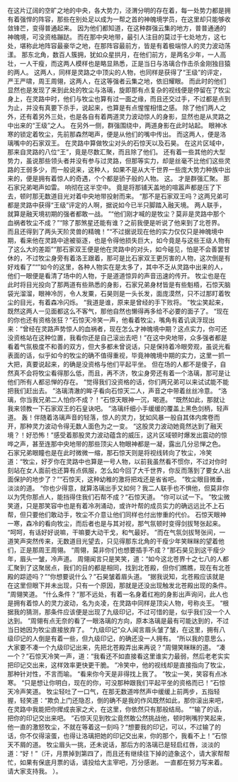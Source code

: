在这片辽阔的空旷之地的中央，各大势力，泾渭分明的存在着，每一处势力都是拥有着强悍的阵容，那些在别处足以成为一帮之首的神魄境学员，在这里却只能够收敛锋芒，变得普通起来。
因为他们都知道，在这种群强云集的地方，普普通通的神魄境，可没资格蹦跶。
而在那中央地带，最引人注目的莫过于七处地方，这七处，堪称此地阵容最豪华之地，在那阵容最前方，皆是有着极端惊人的灵力波动荡漾。
那东北角，数百人簇拥，犹如众星拱月，在他们前方，是两名少年，一人高壮，一人干瘦，而这两人模样也是略显熟悉，正是当日与洛璃合作击杀金刚独目猿的两人。
这两人，同样是灵路之中顶尖的人物，也同样是获得了“王级”的评定，严王严啸，周王周翎，这两人，在这等强者云集之地，依旧耀眼。
而此时的他们显然也是发现了来到此处的牧尘与洛璃，旋即那有点复杂的视线便是停留在了牧尘身上，在灵路中时，他们与牧尘也算有过一面之缘，而且还交过手，不过都是点到为止，并没有真要下杀手，说起来，也算是有点惺惺相惜之感。
除了他们两人之外，还有着另外三处，也是各自有着两道灵力波动惊人的身影，显然也是从灵路之中出来的“王级”之人。
在另外一侧，群强围绕中，两道身影在此时站起。
眼神冰寒的锁定着牧尘，先前那森然喝声，便是从他们的嘴中传出。
而这两人，便是洛璃嘴中的石家双王。
在灵路中算做牧尘对头的石惊天以及石昊。
在这片区域中，那来自灵路的八位“王”，竟是尽数汇聚，而且除了他们。
还有着一些其他的大型势力，虽说那些领头者并没有参与过灵路，但那等实力，却是丝毫不比他们这些灵路的王弱多少，而一般说来，这种人，如果不是从大千世界一些庞大势力种族中出来的，便是拥有着惊人的奇遇，个个都是骄子般的人物。
这。
才是群强汇聚。
那石家兄弟喝声如雷。
响彻在这半空中。
竟是将那铺天盖地的喧嚣声都是压了下去，顿时那无数道目光对着中央地带投射而来。
“那不是石家双王吗？这两兄弟可都是灵路中获得“王级”评定的人啊，据说如今已半只脚踏入融天境。
两人联手，就算是融天境初期的强者都敢一战。
”“他们刚才喊的是牧尘？莫非是灵路中那个血祸者牧尘不成？”“除了那煞星还能有谁？之前我便是听说了他来到了北苍界。
而且还得到了两头天阶灵兽的精魄！”“不过据说现在他的实力仅仅只是神魄境中期，看来他在灵路中途被驱逐，也是令得他损失巨大，如今竟是与这些王级人物有了这么大的差距”“那石家双王便是他在灵路中的对头，如今碰见，怕是不会善罢甘休的，不过牧尘身旁有着洛王跟着，那可是比石家双王更厉害的人物，这次倒是有好戏看了”“”如今的这里，各种人物实在是太多了，其中不乏从灵路中出来的人，他们一眼便是看清了场中的人物，于是道道惊异的声音迅速的传开。
牧尘也是在此时将目光投向了那两道有些熟悉的身影，石家兄弟身材皆是有些魁梧，石惊天脑袋光溜溜，眼神冷厉，令人发粟，石昊则是一头长发，面庞漠然，只不过那盯着牧尘的目光，有着森冷闪烁。
“我道是谁，原来是曾经的手下败将。
”牧尘笑起来，既然这两人一见面都这么不客气，那他自然也懒得再多给不必要的面子了。
“现在的你也还有资格张狂？”石惊天冷笑一声，他看着牧尘，嘴角有着讥讽浮现出来：“曾经在灵路声势惊人的血祸者，现在怎么才神魄境中期？这点实力，你可还没资格站在这种位置，我看你还是自己滚出去吧！”在这中央地带，众多强者都是看着气氛极度不和善的双方，但大多都未曾说话，只是保持着冷眼旁观，虽说光看表面的话，似乎如今的牧尘的确不值得重视，毕竟神魄境中期的实力，这里一抓一大把，真要说起来，的确是没资格与他们平起平坐。
但在场的人都不是傻子，自然真不会将牧尘看得那么低，而且，再不济，牧尘身旁还有着一个洛璃，那可是让他们所有人都忌惮的存在。
“觉得我们没资格的话，你们两兄弟可以来试试能不能把我们赶出去。
”洛璃清澈的眸子看向石惊天二人，声音之中带着丝丝冷意。
“洛璃，你当我兄弟二人怕你不成？！”石惊天眼神一沉，喝道。
“既然如此，那就让我来领教一下石家双王的石皇诀吧。
”洛璃纤细小手缓缓的覆盖上黑色剑柄，轻声道。
轰！伴随着洛璃声音的轻落，惊人的灵力，犹如风暴一般自其体内席卷而开，那种灵力波动令得无数人面色为之一变。
“这股灵力波动她竟然达到了融天境？！好恐怖！”感受着那股灵力波动蕴含的威压，这片区域顿时爆发出震动的惊哗之声，甚至连那中央地带的那些顶尖人物眼神都是一凝，露出几分忌惮之色。
石家兄弟眼瞳也是在此时微微一缩，那石惊天则是将视线转向了牧尘，冷笑道：“牧尘，好歹你在灵路中也算是一号人物，以前我虽然看不惯你，不过对你时刻站在女人面前也还算有点佩服，怎么如今回了大千世界，你反而落到了要女人出面保护的地步了？”“石惊天，这种幼稚的激将把戏还是省省吧。
”牧尘眼目微垂，淡淡的道。
“你也少得意，就算洛璃出手又如何？我二人联手也不惧他，但莫非你以为凭你那点人，能挡得住我们石帮不成？”石惊天道。
“你可以试一下。
”牧尘微笑道，只是那笑容中也是有着冷冽涌动，或许叶帮的成员实力的确远远比不上石帮，但只要他们敢动手，牧尘不介意让他们同样也付出惨重的代价。
石惊天眼神一寒，森冷的看向牧尘，而后者也是与其对视，那气氛顿时变得剑拔弩张起来。
“呵呵，有话好好说嘛，干嘛要大动干戈，和气最好。
”而在气氛剑拔弩张间，一道笑声突然传来，无数道目光望去，只见得那东北角的干瘦少年笑眯眯的望着他们，正是那周王周翎。
“周翎，莫非你们也想要插手不成？”那石昊见到这干瘦少年，眉头一皱，冷声道。
周翎闻言只是笑笑，道：“如今这北苍界十之七八的人都汇聚到了这聚居点，我们的目的都是相同，找到北苍殿，但你们瞧瞧，现在有北苍殿的踪迹吗？”“你想要说什么？”石昊皱着眉头道。
“据我说知，北苍殿应该就是在这里但眼下并未出现，只有一个原因，那就是还没出现触发北苍殿出现的条件。
”周翎笑道。
“什么条件？”那不远处，有着一名身着红袍的身影出声询问，此人也是拥有着惊人的灵力波动，名为炎凌，在灵路中同样是顶尖人物，号称炎王。
“根据我的猜测，那条件应该便是出现了九级印记，不过可惜的是，似乎我们没一个人达到。
”周翎有点无奈的看了一眼洛璃的方向，原本洛璃是最有可能达到的，不过当日她因为牧尘直接放弃了。
“九级印记”众人闻言眉头皱了皱，在这里，拥有八级印记的人倒是有着一些，但九级印记，的确还没一人拥有。
“所以我的意思么，大家要不凑一个九级印记出来，先把北苍殿弄出来再说？”周翎笑眯眯的道。
“凑一个？”石惊天冷笑一声，道：“我看还不如直接看这里谁实力最弱，然后老老实实把印记交出来，这样效率更快更干脆。
”冷笑中，他的视线却是直接指向了牧尘，那种针对性，不言而喻。
“看来你今天是非得找上我了。
”牧尘一笑，笑容有点冰寒。
“只是想让你明白，现在的你，可没那种跟我们平起平坐的资格而已！”石惊天冷声笑道。
牧尘轻吐了一口气，在那无数道哗然声中缓缓上前两步，五指轻握，轻笑道：“欺负上门还隐忍，倒的确不是我的作风既然如此，那你滚出来吧，在灵路中我能把你撵成丧家之犬，在这里，你依然只有那般结局。
”“输了的话，把你的印记交出来吧。
”石惊天见到牧尘竟然敢公然挑战他，顿时咧嘴狞笑起来，他一直的激怒牧尘，不就在等着这一刻吗？“想要我的印记，可以，不过输了的话，你不仅得滚蛋，也得让洛璃把她的印记交出来，你的那个，我看不上！”石惊天不屑的道。
牧尘眉头一挑，还未说话，那后方的洛璃已是轻启红唇，淡淡的道：“好！”（汗，月票掉到第四了，而且还有继续往下掉的迹象这个，请大家帮帮忙，如果有保底月票的话，请投给大主宰吧，万分感谢。
一直都在努力写来着。
请大家支持我。
）。
